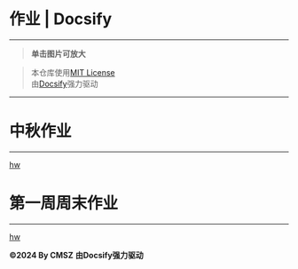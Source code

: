 <h1> 作业 | Docsify </h1>

-----
> **单击图片可放大**

> 本仓库使用[MIT License](https://raw.githubusercontent.com/CMSZ002/hw/main/LICENSE)  
> 由[Docsify](https://docsify.js.org/)强力驱动
-----
# 中秋作业 #
-----
[hw](../hw/2.md ':include :type:markdown')
# 第一周周末作业 #
-----
[hw](../hw/1.md ':include :type=markdown')

**©2024 By CMSZ**
**由Docsify强力驱动**
